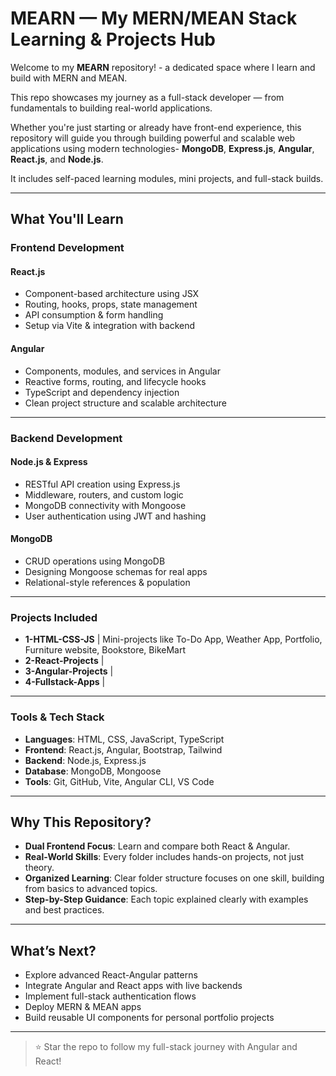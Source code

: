 # MEARN — My MERN/MEAN Stack Learning & Projects Hub

Welcome to my **MEARN** repository! - a dedicated space where I learn and build with MERN and MEAN.

This repo showcases my journey as a full-stack developer — from fundamentals to building real-world applications. 

Whether you're just starting or already have front-end experience, this repository will guide you through building powerful and scalable web applications using modern technologies-
**MongoDB**, **Express.js**, **Angular**, **React.js**, and **Node.js**.

It includes self-paced learning modules, mini projects, and full-stack builds.

---

## What You'll Learn

### Frontend Development

#### React.js
- Component-based architecture using JSX
- Routing, hooks, props, state management
- API consumption & form handling
- Setup via Vite & integration with backend

#### Angular
- Components, modules, and services in Angular
- Reactive forms, routing, and lifecycle hooks
- TypeScript and dependency injection
- Clean project structure and scalable architecture

---

### Backend Development

#### Node.js & Express
- RESTful API creation using Express.js
- Middleware, routers, and custom logic
- MongoDB connectivity with Mongoose
- User authentication using JWT and hashing

#### MongoDB
- CRUD operations using MongoDB
- Designing Mongoose schemas for real apps
- Relational-style references & population

---

### Projects Included

- **1-HTML-CSS-JS**      | Mini-projects like To-Do App, Weather App, Portfolio, Furniture website, Bookstore, BikeMart 
- **2-React-Projects**   |
- **3-Angular-Projects** | 
- **4-Fullstack-Apps**   |
---

### Tools & Tech Stack

- **Languages**: HTML, CSS, JavaScript, TypeScript
- **Frontend**: React.js, Angular, Bootstrap, Tailwind
- **Backend**: Node.js, Express.js
- **Database**: MongoDB, Mongoose
- **Tools**: Git, GitHub, Vite, Angular CLI, VS Code

---

## Why This Repository?

- **Dual Frontend Focus**: Learn and compare both React & Angular.
- **Real-World Skills**: Every folder includes hands-on projects, not just theory.
- **Organized Learning**: Clear folder structure focuses on one skill, building from basics to advanced topics.
- **Step-by-Step Guidance**: Each topic explained clearly with examples and best practices.

---

## What’s Next?
- Explore advanced React-Angular patterns
- Integrate Angular and React apps with live backends
- Implement full-stack authentication flows
- Deploy MERN & MEAN apps 
- Build reusable UI components for personal portfolio projects

---

> ⭐ Star the repo to follow my full-stack journey with Angular and React!
